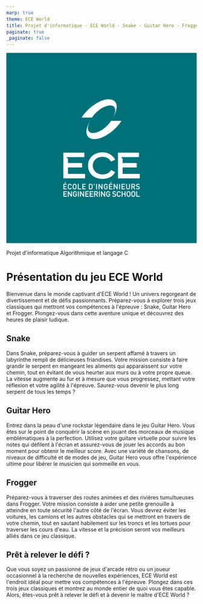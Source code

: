 ```yaml
---
marp: true
theme: ECE World
title: Projet d'informatique - ECE World - Snake - Guitar Hero - Frogger
paginate: true
_paginate: false
---
```


<!--
# Style lead only for this slide
_class: lead
-->

![bg left](./images/fond_ece.png)

Projet d'informatique
Algorithmique et langage C


# Présentation du jeu ECE World

Bienvenue dans le monde captivant d'ECE World ! Un univers regorgeant de divertissement et de défis passionnants. Préparez-vous à explorer trois jeux classiques qui mettront vos compétences à l'épreuve : Snake, Guitar Hero et Frogger. Plongez-vous dans cette aventure unique et découvrez des heures de plaisir ludique.

## Snake

Dans Snake, préparez-vous à guider un serpent affamé à travers un labyrinthe rempli de délicieuses friandises. Votre mission consiste à faire grandir le serpent en mangeant les aliments qui apparaissent sur votre chemin, tout en évitant de vous heurter aux murs ou à votre propre queue. La vitesse augmente au fur et à mesure que vous progressez, mettant votre réflexion et votre agilité à l'épreuve. Saurez-vous devenir le plus long serpent de tous les temps ?

## Guitar Hero

Entrez dans la peau d'une rockstar légendaire dans le jeu Guitar Hero. Vous êtes sur le point de conquérir la scène en jouant des morceaux de musique emblématiques à la perfection. Utilisez votre guitare virtuelle pour suivre les notes qui défilent à l'écran et assurez-vous de jouer les accords au bon moment pour obtenir le meilleur score. Avec une variété de chansons, de niveaux de difficulté et de modes de jeu, Guitar Hero vous offre l'expérience ultime pour libérer le musicien qui sommeille en vous.

## Frogger

Préparez-vous à traverser des routes animées et des rivières tumultueuses dans Frogger. Votre mission consiste à aider une petite grenouille à atteindre en toute sécurité l'autre côté de l'écran. Vous devrez éviter les voitures, les camions et les autres obstacles qui se mettront en travers de votre chemin, tout en sautant habilement sur les troncs et les tortues pour traverser les cours d'eau. La vitesse et la précision seront vos meilleurs alliés dans ce jeu classique.

## Prêt à relever le défi ?

Que vous soyez un passionné de jeux d'arcade rétro ou un joueur occasionnel à la recherche de nouvelles expériences, ECE World est l'endroit idéal pour mettre vos compétences à l'épreuve. Plongez dans ces trois jeux classiques et montrez au monde entier de quoi vous êtes capable. Alors, êtes-vous prêt à relever le défi et à devenir le maître d'ECE World ?